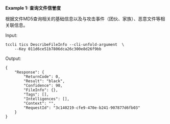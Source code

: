 **Example 1: 查询文件信誉度**

根据文件MD5查询相关的基础信息以及与攻击事件（团伙、家族）、恶意文件等相关联信息。

Input: 

```
tccli tics DescribeFileInfo --cli-unfold-argument  \
    --Key 011d6ce51b7806dca26c300e8d26f9bb
```

Output: 
```
{
    "Response": {
        "ReturnCode": 0,
        "Result": "black",
        "Confidence": 90,
        "FileInfo": {},
        "Tags": [],
        "Intelligences": [],
        "Context": "",
        "RequestId": "3c140219-cfe9-470e-b241-907877d6fb03"
    }
}
```

